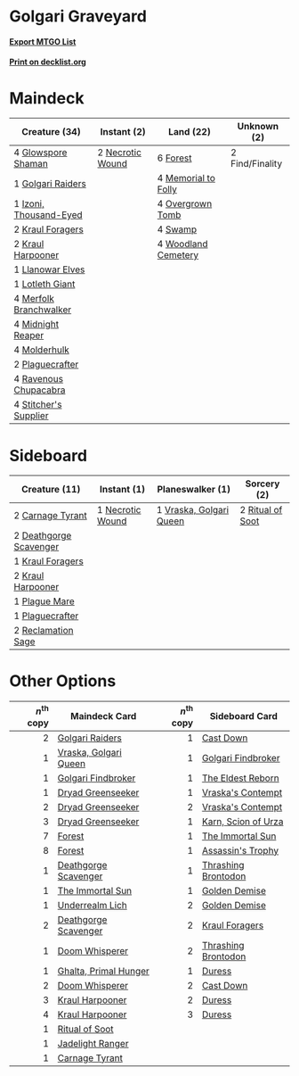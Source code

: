 # Golgari Graveyard

#### [Export MTGO List](../collection/Golgari%20Graveyard/Golgari%20Graveyard.txt)
#### [Print on decklist.org](http://decklist.org/?deckmain=2%09Find/Finality%0A6%09Forest%0A4%09Glowspore%20Shaman%0A1%09Golgari%20Raiders%0A1%09Izoni,%20Thousand-Eyed%0A2%09Kraul%20Foragers%0A2%09Kraul%20Harpooner%0A1%09Llanowar%20Elves%0A1%09Lotleth%20Giant%0A4%09Memorial%20to%20Folly%0A4%09Merfolk%20Branchwalker%0A4%09Midnight%20Reaper%0A4%09Molderhulk%0A2%09Necrotic%20Wound%0A4%09Overgrown%20Tomb%0A2%09Plaguecrafter%0A4%09Ravenous%20Chupacabra%0A4%09Stitcher's%20Supplier%0A4%09Swamp%0A4%09Woodland%20Cemetery&deckside=2%09Carnage%20Tyrant%0A2%09Deathgorge%20Scavenger%0A1%09Kraul%20Foragers%0A2%09Kraul%20Harpooner%0A1%09Necrotic%20Wound%0A1%09Plague%20Mare%0A1%09Plaguecrafter%0A2%09Reclamation%20Sage%0A2%09Ritual%20of%20Soot%0A1%09Vraska,%20Golgari%20Queen)
# Maindeck

|                                          Creature (34)                                          |                                        Instant (2)                                        |                                          Land (22)                                           |  Unknown (2)  |
|-------------------------------------------------------------------------------------------------|-------------------------------------------------------------------------------------------|----------------------------------------------------------------------------------------------|---------------|
|4 [Glowspore Shaman](http://gatherer.wizards.com/Pages/Card/Details.aspx?multiverseid=452923)    |2 [Necrotic Wound](http://gatherer.wizards.com/Pages/Card/Details.aspx?multiverseid=452829)|6 [Forest](http://gatherer.wizards.com/Pages/Card/Details.aspx?multiverseid=439605)           |2 Find/Finality|
|1 [Golgari Raiders](http://gatherer.wizards.com/Pages/Card/Details.aspx?multiverseid=452880)     |                                                                                           |4 [Memorial to Folly](http://gatherer.wizards.com/Pages/Card/Details.aspx?multiverseid=443130)|               |
|1 [Izoni, Thousand-Eyed](http://gatherer.wizards.com/Pages/Card/Details.aspx?multiverseid=452930)|                                                                                           |4 [Overgrown Tomb](http://gatherer.wizards.com/Pages/Card/Details.aspx?multiverseid=405103)   |               |
|2 [Kraul Foragers](http://gatherer.wizards.com/Pages/Card/Details.aspx?multiverseid=452885)      |                                                                                           |4 [Swamp](http://gatherer.wizards.com/Pages/Card/Details.aspx?multiverseid=439603)            |               |
|2 [Kraul Harpooner](http://gatherer.wizards.com/Pages/Card/Details.aspx?multiverseid=452886)     |                                                                                           |4 [Woodland Cemetery](http://gatherer.wizards.com/Pages/Card/Details.aspx?multiverseid=241983)|               |
|1 [Llanowar Elves](http://gatherer.wizards.com/Pages/Card/Details.aspx?multiverseid=413717)      |                                                                                           |                                                                                              |               |
|1 [Lotleth Giant](http://gatherer.wizards.com/Pages/Card/Details.aspx?multiverseid=452824)       |                                                                                           |                                                                                              |               |
|4 [Merfolk Branchwalker](http://gatherer.wizards.com/Pages/Card/Details.aspx?multiverseid=435353)|                                                                                           |                                                                                              |               |
|4 [Midnight Reaper](http://gatherer.wizards.com/Pages/Card/Details.aspx?multiverseid=452827)     |                                                                                           |                                                                                              |               |
|4 [Molderhulk](http://gatherer.wizards.com/Pages/Card/Details.aspx?multiverseid=452940)          |                                                                                           |                                                                                              |               |
|2 [Plaguecrafter](http://gatherer.wizards.com/Pages/Card/Details.aspx?multiverseid=452832)       |                                                                                           |                                                                                              |               |
|4 [Ravenous Chupacabra](http://gatherer.wizards.com/Pages/Card/Details.aspx?multiverseid=442093) |                                                                                           |                                                                                              |               |
|4 [Stitcher's Supplier](http://gatherer.wizards.com/Pages/Card/Details.aspx?multiverseid=447257) |                                                                                           |                                                                                              |               |


# Sideboard

|                                          Creature (11)                                          |                                        Instant (1)                                        |                                         Planeswalker (1)                                         |                                        Sorcery (2)                                        |
|-------------------------------------------------------------------------------------------------|-------------------------------------------------------------------------------------------|--------------------------------------------------------------------------------------------------|-------------------------------------------------------------------------------------------|
|2 [Carnage Tyrant](http://gatherer.wizards.com/Pages/Card/Details.aspx?multiverseid=435334)      |1 [Necrotic Wound](http://gatherer.wizards.com/Pages/Card/Details.aspx?multiverseid=452829)|1 [Vraska, Golgari Queen](http://gatherer.wizards.com/Pages/Card/Details.aspx?multiverseid=452963)|2 [Ritual of Soot](http://gatherer.wizards.com/Pages/Card/Details.aspx?multiverseid=452834)|
|2 [Deathgorge Scavenger](http://gatherer.wizards.com/Pages/Card/Details.aspx?multiverseid=435339)|                                                                                           |                                                                                                  |                                                                                           |
|1 [Kraul Foragers](http://gatherer.wizards.com/Pages/Card/Details.aspx?multiverseid=452885)      |                                                                                           |                                                                                                  |                                                                                           |
|2 [Kraul Harpooner](http://gatherer.wizards.com/Pages/Card/Details.aspx?multiverseid=452886)     |                                                                                           |                                                                                                  |                                                                                           |
|1 [Plague Mare](http://gatherer.wizards.com/Pages/Card/Details.aspx?multiverseid=447250)         |                                                                                           |                                                                                                  |                                                                                           |
|1 [Plaguecrafter](http://gatherer.wizards.com/Pages/Card/Details.aspx?multiverseid=452832)       |                                                                                           |                                                                                                  |                                                                                           |
|2 [Reclamation Sage](http://gatherer.wizards.com/Pages/Card/Details.aspx?multiverseid=430359)    |                                                                                           |                                                                                                  |                                                                                           |


# Other Options

|*n*<sup>th</sup> copy|                                         Maindeck Card                                          |*n*<sup>th</sup> copy|                                        Sideboard Card                                        |
|--------------------:|------------------------------------------------------------------------------------------------|--------------------:|----------------------------------------------------------------------------------------------|
|                    2|[Golgari Raiders](http://gatherer.wizards.com/Pages/Card/Details.aspx?multiverseid=452880)      |                    1|[Cast Down](http://gatherer.wizards.com/Pages/Card/Details.aspx?multiverseid=442969)          |
|                    1|[Vraska, Golgari Queen](http://gatherer.wizards.com/Pages/Card/Details.aspx?multiverseid=452963)|                    1|[Golgari Findbroker](http://gatherer.wizards.com/Pages/Card/Details.aspx?multiverseid=452925) |
|                    1|[Golgari Findbroker](http://gatherer.wizards.com/Pages/Card/Details.aspx?multiverseid=452925)   |                    1|[The Eldest Reborn](http://gatherer.wizards.com/Pages/Card/Details.aspx?multiverseid=442978)  |
|                    1|[Dryad Greenseeker](http://gatherer.wizards.com/Pages/Card/Details.aspx?multiverseid=447314)    |                    1|[Vraska's Contempt](http://gatherer.wizards.com/Pages/Card/Details.aspx?multiverseid=435283)  |
|                    2|[Dryad Greenseeker](http://gatherer.wizards.com/Pages/Card/Details.aspx?multiverseid=447314)    |                    2|[Vraska's Contempt](http://gatherer.wizards.com/Pages/Card/Details.aspx?multiverseid=435283)  |
|                    3|[Dryad Greenseeker](http://gatherer.wizards.com/Pages/Card/Details.aspx?multiverseid=447314)    |                    1|[Karn, Scion of Urza](http://gatherer.wizards.com/Pages/Card/Details.aspx?multiverseid=442889)|
|                    7|[Forest](http://gatherer.wizards.com/Pages/Card/Details.aspx?multiverseid=439605)               |                    1|[The Immortal Sun](http://gatherer.wizards.com/Pages/Card/Details.aspx?multiverseid=439844)   |
|                    8|[Forest](http://gatherer.wizards.com/Pages/Card/Details.aspx?multiverseid=439605)               |                    1|[Assassin's Trophy](http://gatherer.wizards.com/Pages/Card/Details.aspx?multiverseid=452902)  |
|                    1|[Deathgorge Scavenger](http://gatherer.wizards.com/Pages/Card/Details.aspx?multiverseid=435339) |                    1|[Thrashing Brontodon](http://gatherer.wizards.com/Pages/Card/Details.aspx?multiverseid=439805)|
|                    1|[The Immortal Sun](http://gatherer.wizards.com/Pages/Card/Details.aspx?multiverseid=439844)     |                    1|[Golden Demise](http://gatherer.wizards.com/Pages/Card/Details.aspx?multiverseid=439730)      |
|                    1|[Underrealm Lich](http://gatherer.wizards.com/Pages/Card/Details.aspx?multiverseid=452961)      |                    2|[Golden Demise](http://gatherer.wizards.com/Pages/Card/Details.aspx?multiverseid=439730)      |
|                    2|[Deathgorge Scavenger](http://gatherer.wizards.com/Pages/Card/Details.aspx?multiverseid=435339) |                    2|[Kraul Foragers](http://gatherer.wizards.com/Pages/Card/Details.aspx?multiverseid=452885)     |
|                    1|[Doom Whisperer](http://gatherer.wizards.com/Pages/Card/Details.aspx?multiverseid=452819)       |                    2|[Thrashing Brontodon](http://gatherer.wizards.com/Pages/Card/Details.aspx?multiverseid=439805)|
|                    1|[Ghalta, Primal Hunger](http://gatherer.wizards.com/Pages/Card/Details.aspx?multiverseid=439787)|                    1|[Duress](http://gatherer.wizards.com/Pages/Card/Details.aspx?multiverseid=270465)             |
|                    2|[Doom Whisperer](http://gatherer.wizards.com/Pages/Card/Details.aspx?multiverseid=452819)       |                    2|[Cast Down](http://gatherer.wizards.com/Pages/Card/Details.aspx?multiverseid=442969)          |
|                    3|[Kraul Harpooner](http://gatherer.wizards.com/Pages/Card/Details.aspx?multiverseid=452886)      |                    2|[Duress](http://gatherer.wizards.com/Pages/Card/Details.aspx?multiverseid=270465)             |
|                    4|[Kraul Harpooner](http://gatherer.wizards.com/Pages/Card/Details.aspx?multiverseid=452886)      |                    3|[Duress](http://gatherer.wizards.com/Pages/Card/Details.aspx?multiverseid=270465)             |
|                    1|[Ritual of Soot](http://gatherer.wizards.com/Pages/Card/Details.aspx?multiverseid=452834)       |                     |                                                                                              |
|                    1|[Jadelight Ranger](http://gatherer.wizards.com/Pages/Card/Details.aspx?multiverseid=439793)     |                     |                                                                                              |
|                    1|[Carnage Tyrant](http://gatherer.wizards.com/Pages/Card/Details.aspx?multiverseid=435334)       |                     |                                                                                              |


